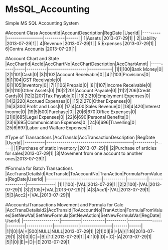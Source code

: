 # MsSQL_Accounting
Simple MS SQL Accounting System


#Account Class
AccountId|AccountDescription|RegDate   |UserId|
|---------|------------------|----------|------|
|	1|Assets	    |2013-07-29|1|
|	2|Liability         |2013-07-29|1|
|	4|Revenue	    |2013-07-29|1|
|	5|Expenses          |2013-07-29|1|
|	6|Contra Accounts   |2013-07-29|1|


#Account Chart and State
|AccChartId|AccId|AccChartNo|AccChartDescription|AccChartAmnt|
|----------|-----|----------|-------------------|------------|
|1|1|100|Bank Money|0|
|2|1|101|Cash|0|
|3|1|102|Account Receivable|0|
|4|1|103|Provisions|0|
|5|1|104|GST Receivable|0|		  	
|6|1|105|Inventory|0|
|7|1|106|Prepaid|0|
|8|1|107|Income Receivable|0|
|9|1|110|Other Assets|0|
|10|2|201|Account Payable|0|
|11|2|206|Credit Cards|0|
|12|2|207|Tax Payable|0|
|13|2|210|Employment Expenses|0|
|14|2|220|Accrued Expenses|0|
|15|2|270|Other Expenses|0|
|16|3|300|Profit and Loss|0|
|17|4|400|Sales Revenue|0|
|18|4|420|Interest Income|0|
|19|5|500|Purchase|0|
|20|6|670|Office Expenses|0|
|21|6|685|Legal Expenses|0|
|22|6|690|Personal Benefits|0|
|23|6|695|Communication Expenses|0|
|24|6|696|Travelling|0|
|25|6|697|Labor and Walfare Expenses|0|


#Type of Transactions
|AccTransId|AccTransactionDescription                  |RegDate   |UserId|
|----------|-------------------------------------------|----------|------|
|1|Purchase of static inventory |2013-07-29|1|
|2|Purchase of articles for sales|2013-07-29|1|
|3|Movement from one account to another ones|2013-07-29|1|


#Formula for Batch Transactions
|AccTransDetailsId|AccTransId|ToAccountNo|TranAction|FormulaFromValues|RegDate|UserId|
|-----------------|----------|-----------|----------|-----------------|--------------|
|1|1|100|-|VAL|2013-07-29|1|
|2|2|100|-|VAL|2013-07-29|1|
|3|2|105|+|VAL|2013-07-29|1|
|4|3|Acc1|-|VAL|2013-07-29|1|
|5|3|Acc2|+|VAL|2013-07-29|1|


#Accounts/Transactions Movement and Formula for Calc
|AccTransDetailsId2|AccTransId|ToAccountNo|TranAction|FormulaFromValues|SetNewVal|SetNewFormula|SetNewAction|SetNewFormulaVar|RegDate|UserId|
|------------------|----------|-----------|----------|-----------------|---------|-------------|------------|----------------|-------|------|
|1|1|0|I|A|=|500|NULL|NULL|2013-07-29|1|
|2|1|0|I|B|=|A|/|1.16|2013-07-29|1|
|3|1|0|I|C|=|B|/|1.1|2013-07-29|1|
|4|1|0|I|D|=|C|-|A|2013-07-29|1|
|5|1|0|I|E|=|D|-|E|2013-07-29|1|
